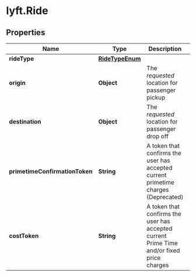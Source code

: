 # lyft.Ride

## Properties
Name | Type | Description | Notes
------------ | ------------- | ------------- | -------------
**rideType** | [**RideTypeEnum**](RideTypeEnum.md) |  | 
**origin** | **Object** | The *requested* location for passenger pickup | 
**destination** | **Object** | The *requested* location for passenger drop off | [optional] 
**primetimeConfirmationToken** | **String** | A token that confirms the user has accepted current primetime charges (Deprecated) | [optional] 
**costToken** | **String** | A token that confirms the user has accepted current Prime Time and/or fixed price charges | [optional] 


